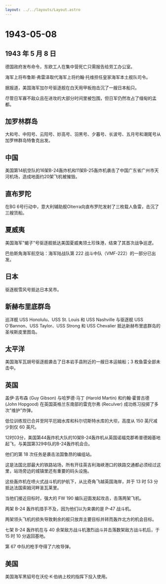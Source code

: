 ```yaml
---
layout: ../../layouts/Layout.astro
---
```


# 1943-05-08

## 1943 年 5 月 8 日

德国政府发布命令，东欧工人在集中营死亡只需报告给劳工办公室。

海军上将布鲁斯·弗雷泽取代海军上将约翰·托维担任皇家海军本土舰队司令。

据报道，美国海军加尔号驱逐舰在白天用甲板炮击沉了一艘日本船只。

尽管日军寡不敌众且在进攻的大部分时间里被包围，但日军仍然攻占了缅甸的孟都。

## 加罗林群岛

大和号、中阳号、云阳号、妙高号、羽黑号、夕暮号、长波号、五月号和潮尾号从加罗林群岛特鲁克出发。

## 中国

美国第14航空队的16架B-24轰炸机和11架B-25轰炸机袭击了中国广东省广州市天河机场，造成地面约20架飞机被摧毁。

## 直布罗陀

在BG
6号行动中，意大利辅助舰Olterra向直布罗陀发射了三枚载人鱼雷，击沉了三艘货船。

## 夏威夷

美国海军"蝎子"号驱逐舰抵达美国夏威夷领土珍珠港，结束了其首次战争巡逻。

巴伯斯角海军航空站：海军陆战队第 222 战斗中队（VMF-222）的一部分已出发。

## 日本

驱逐舰雪风号抵达日本吴市。

## 新赫布里底群岛

巡洋舰 USS Honolulu、USS St. Louis 和 USS Nashville 与驱逐舰 USS
O\'Bannon、USS Taylor、USS Strong 和 USS Chevalier
抵达新赫布里底群岛的圣埃斯皮里图岛。

## 太平洋

美国海军瓦胡号驱逐舰袭击了日本岩手县附近的一艘日本运输船；3
枚鱼雷全部未击中。

## 英国

盖伊·吉布森 (Guy Gibson) 与哈罗德·马丁 (Harold Martin) 和约翰·霍普古德
(John Hopgood) 在英国英格兰东南部的雷克尔弗 (Reculver)
成功练习投掷了多次"维护"炸弹。

低位训练现已合并至阿平厄姆水库和科尔切斯特水库的大坝，高度从 150
英尺减少到仅 60 英尺。

12时03分，美国第44轰炸机大队的10架B-24轰炸机从英国诺福克郡希普德姆基地起飞，与美国第329中队的B-24轰炸机会合。

他们的第 18 次任务是袭击法国鲁昂的编组站。

这是法国北部最大的铁路站场，所有开往英吉利海峡港口的铁路交通都必须经过这里，站场旁边的城镇里还有重要的码头设施。

这些轰炸机在喷火式战斗机的护航下，从比奇角飞越英国海岸，并于 13 时 53
分抵达法国索姆河畔圣瓦莱里。

当他们接近目标时，强大的 FW 190 编队迎面发起攻击，击落两架飞机。

两架 B-24 轰炸机措手不及，因为他们以为来袭的是 P-47 战斗机。

两架领头飞机的损失导致剩余的舰只放弃主要目标并转而轰炸北方的机会目标。

七架 B-24 轰炸机在与 40 余架敌方战斗机激烈战斗并击落数架敌方战斗机后，于
15 时 10 分返回基地。

第 67 中队的枪手夺得了六枚导弹。

## 美国

美国海军黑貂号在沃伦·K·伯纳上校的指挥下投入使用。